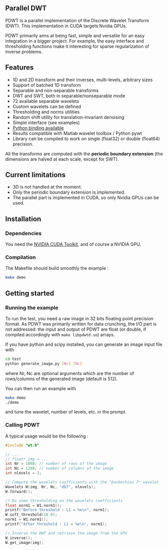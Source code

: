 ## Parallel DWT

PDWT is a parallel implementation of the Discrete Wavelet Transform (DWT).
This implementation in CUDA targets Nvidia GPUs.

PDWT primarily aims at being fast, simple and versatile for an easy integration in a bigger project.
For example, the easy interface and thresholding functions make it interesting for sparse regularization of inverse problems.


## Features

* 1D and 2D transform and their inverses, multi-levels, arbitrary sizes
* Support of batched 1D transform
* Separable and non-separable transforms
* DWT and SWT, both in separable/nonseparable mode
* 72 available separable wavelets
* Custom wavelets can be defined
* Thresholding and norms utilities
* Random shift utility for translation-invariant denoising
* Simple interface (see examples)
* [Python binding available](https://github.com/pierrepaleo/pypwt)
* Results compatible with Matlab wavelet toolbox / Python pywt
* Library can be compiled to work on single (float32) or double (float64) precision.

All the transforms are computed with the **periodic boundary extension** (the dimensions are halved at each scale, except for SWT).

## Current limitations

* 3D is not handled at the moment.
* Only the periodic boundary extension is implemented.
* The parallel part is implemented in CUDA, so only Nvidia GPUs can be used.


## Installation

### Dependencies

You need the [NVIDIA CUDA Toolkit](https://developer.nvidia.com/cuda-toolkit), and of course a NVIDIA GPU.

### Compilation

The Makefile should build smoothly the example :

```bash
make demo
```


## Getting started

### Running the example

To run the test, you need a raw image in 32 bits floating point precision format.
As PDWT was primarily written for data crunching, the I/O part is not addressed: the input and output of PDWT are float (or double, if compiled accordingly with `make libpdwtd.so`) arrays.

If you have python and scipy installed, you can generate an image input file with

```bash
cd test
python generate_image.py [Nr] [Nc]
```
where Nr, Nc are optional arguments which are the number of rows/columns of the generated image (default is 512).

You can then run an example with

```bash
make demo
./demo
```

and tune the wavelet, number of levels, etc. in the prompt.


### Calling PDWT

A typical usage would be the following :

```C
#include "wt.h"

// ...
// float* img = ...
int Nr = 1080; // number of rows of the image
int Nc = 1280; // number of columns of the image
int nlevels = 3;

// Compute the wavelets coefficients with the "Daubechies 7" wavelet
Wavelets W(img, Nr, Nc, "db7", nlevels);
W.forward();

// Do some thresholding on the wavelets coefficients
float norm1 = W1.norm1();
printf("Before threshold : L1 = %e\n", norm1);
W.soft_threshold(10.0);
norm1 = W1.norm1();
printf("After threshold : L1 = %e\n", norm1);

// Inverse the DWT and retrieve the image from the GPU
W.inverse();
W.get_image(img);
```


